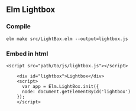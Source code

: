 ## Elm Lightbox

### Compile

`elm make src/LightBox.elm --output=lightbox.js`

### Embed in html

```
<script src="path/to/js/lightbox.js"></script>
```


```
    <div id="lightbox">Lightbox</div>
    <script>
      var app = Elm.LightBox.init({
      node: document.getElementById('lightbox')
    });
    </script>

```
